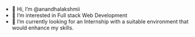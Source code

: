 - 👋 Hi, I’m @anandhalakshmii
- 👀 I’m interested in Full stack Web Development
- 🌱 I’m currently looking for an Internship with a suitable environment that would enhance my skills.


<!---
anandhalakshmii/anandhalakshmii is a ✨ special ✨ repository because its `README.md` (this file) appears on your GitHub profile.
You can click the Preview link to take a look at your changes.
--->
